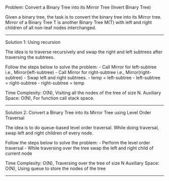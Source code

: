 Problem: Convert a Binary Tree into its Mirror Tree (Invert Binary Tree)

Given a binary tree, the task is to convert the binary tree into its Mirror tree. Mirror of a Binary Tree T is another Binary Tree M(T) with left and right children of all non-leaf nodes interchanged. 

-----------------------------------------------------------------------------------

Solution 1: Using recursion

The idea is to traverse recursively and swap the right and left subtrees after traversing the subtrees.

Follow the steps below to solve the problem:
    - Call Mirror for left-subtree i.e., Mirror(left-subtree)
    - Call Mirror for right-subtree i.e., Mirror(right-subtree)
    - Swap left and right subtrees.
    - temp = left-subtree
    - left-subtree = right-subtree
    - right-subtree = temp

Time Complexity: O(N), Visiting all the nodes of the tree of size N.
Auxiliary Space: O(N), For function call stack space.

-----------------------------------------------------------------------------------

Solution 2: Convert a Binary Tree into its Mirror Tree using Level Order Traversal

The idea is to do queue-based level order traversal. While doing traversal, swap left and right children of every node.

Follow the steps below to solve the problem:
    - Perform the level order traversal
    - While traversing over the tree swap the left and right child of current node

Time Complexity: O(N), Traversing over the tree of size N
Auxiliary Space: O(N), Using queue to store the nodes of the tree

-----------------------------------------------------------------------------------